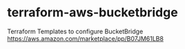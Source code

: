 # terraform-aws-bucketbridge
Terraform Templates to configure BucketBridge https://aws.amazon.com/marketplace/pp/B07JM61LB8
